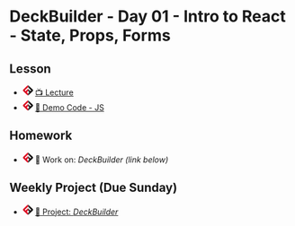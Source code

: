 # DeckBuilder - Day 01 - Intro to React - State, Props, Forms

## Lesson
- ![FSA](/logo.png) [📺 Lecture](https://www.youtube.com/watch?v=Nb5FCDEHG7s&list=PL9NTD5QQdssXTarkBujHENSDgUVBIoFX8&index=56)
- ![FSA](/logo.png) [👾 Demo Code - JS](src/index.js)

## Homework
- ![FSA](/logo.png) 🔬 Work on: *DeckBuilder (link below)*

## Weekly Project (Due Sunday)
- ![FSA](/logo.png) [🔬 Project: *DeckBuilder*](https://learn.fullstackacademy.com/workshop/5ec67dd7f1b3f90004b25e20/landing)
